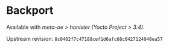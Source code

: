 # Backport

Available with *meta-oe > honister (Yocto Project > 3.4)*.

Upstream revision: `8c0402f7c47188cef1d6afc68c0427124940ea57`
